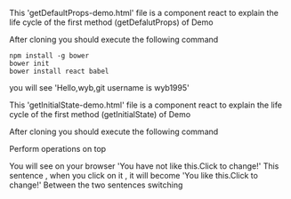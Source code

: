 

This 'getDefaultProps-demo.html' file is a component react to explain the life cycle of the first method (getDefalutProps) of Demo


After cloning you should execute the following command

```
npm install -g bower
bower init
bower install react babel

```

you will see 'Hello,wyb,git username is wyb1995'


This 'getInitialState-demo.html' file is a component react to explain the life cycle of the first method (getInitialState) of Demo


After cloning you should execute the following command


Perform operations on top

You will see on your browser 'You have not like this.Click to change!' This sentence , when you click on it , it will become 'You like this.Click to change!' Between the two sentences switching